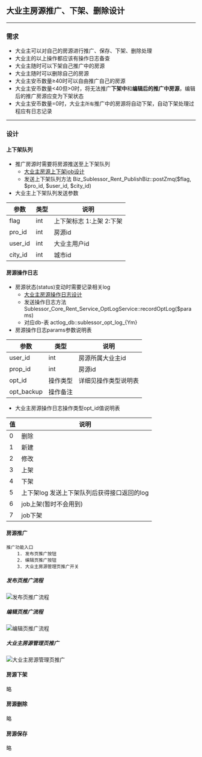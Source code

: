 ## 大业主房源推广、下架、删除设计
---
### 需求

* 大业主可以对自己的房源进行推广、保存、下架、删除处理
* 大业主的以上操作都应该有操作日志备查
* 大业主随时可以下架自己推广中的房源
* 大业主随时可以删除自己的房源
* 大业主安币数量≥40时可以自由推广自己的房源
* 大业主安币数量<40但>0时，将无法推广<b>下架中</b>和<b>编辑后的推广中房源</b>，编辑后的推广房源应变为下架状态
* 大业主安币数量=0时，大业主`所有`推广中的房源将自动下架，自动下架处理过程应有日志记录

---
### 设计

#### 上下架队列
* 推广房源时需要将房源推送至上下架队列
    * [大业主房源上下架job设计](http://gitlab.corp.anjuke.com/zhaoyuanshi/doc/tree/master/sublessor)
    * 发送上下架队列方法 Biz_Sublessor_Rent_PublishBiz::postZmq($flag, $pro_id, $user_id, $city_id)
* 大业主上下架队列发送参数

参数|类型|说明
---|---|---
flag|int|上下架标志 1:上架 2:下架
pro_id|int|房源id
user_id|int|大业主用户id
city_id|int|城市id


#### 房源操作日志
* 房源状态(status)变动时需要记录相关log
    * [大业主房源操作日志设计]()
    * 发送操作日志方法 Sublessor_Core_Rent_Service_OptLogService::recordOptLog($params)
    * 对应db-表 actlog_db::sublessor_opt_log_{Ym}
* 房源操作日志params参数说明表

参数|类型|说明
---|---|---
user_id|int|房源所属大业主id
prop_id|int|房源id
opt_id|操作类型|详细见操作类型说明表
opt_backup|操作备注


* 大业主房源操作日志操作类型opt_id值说明表

值|说明
---|---
0|删除
1|新建
2|修改
3|上架
4|下架
5|上下架log 发送上下架队列后获得接口返回的log
6|job上架(暂时不会用到)
7|job下架


#### 房源推广

    推广功能入口
        1. 发布页推广按钮
        2. 编辑页推广按钮
        3. 大业主房源管理页推广开关

##### 发布页推广流程

![发布页推广流程](http://gitlab.corp.anjuke.com/_site/docs/raw/master/DesignDoc/Sublessor/PropertyPublish_2014_9_25/ajaxpublish.png)

##### 编辑页推广流程

![编辑页推广流程](http://gitlab.corp.anjuke.com/_site/docs/raw/master/DesignDoc/Sublessor/PropertyPublish_2014_9_25/editrentbutton.png)

##### 大业主房源管理页推广

![大业主房源管理页推广](http://gitlab.corp.anjuke.com/_site/docs/raw/master/DesignDoc/Sublessor/PropertyPublish_2014_9_25/ajaxpublish.png)

#### 房源下架

略

#### 房源删除

略

#### 房源保存

略